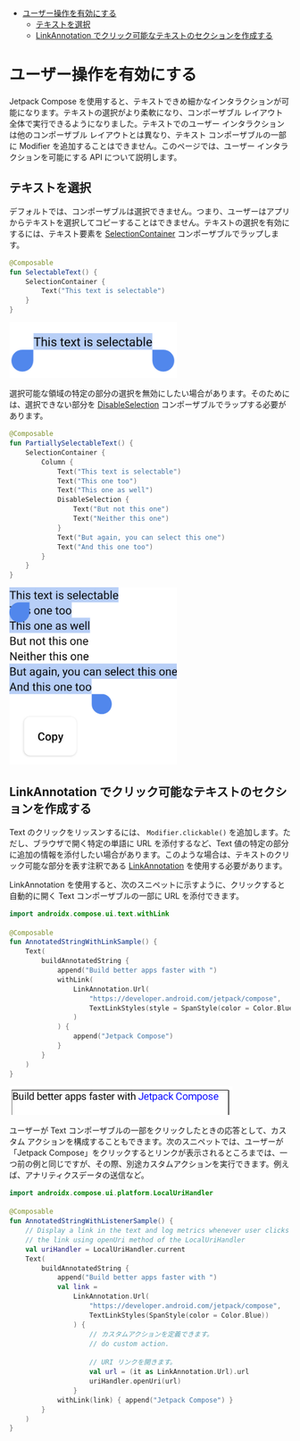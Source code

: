 - [ユーザー操作を有効にする](#ユーザー操作を有効にする)
  - [テキストを選択](#テキストを選択)
  - [LinkAnnotation でクリック可能なテキストのセクションを作成する](#linkannotation-でクリック可能なテキストのセクションを作成する)


# ユーザー操作を有効にする

Jetpack Compose を使用すると、テキストできめ細かなインタラクションが可能になります。テキストの選択がより柔軟になり、コンポーザブル レイアウト全体で実行できるようになりました。テキストでのユーザー インタラクションは他のコンポーザブル レイアウトとは異なり、テキスト コンポーザブルの一部に Modifier を追加することはできません。このページでは、ユーザー インタラクションを可能にする API について説明します。


## テキストを選択

デフォルトでは、コンポーザブルは選択できません。つまり、ユーザーはアプリからテキストを選択してコピーすることはできません。テキストの選択を有効にするには、テキスト要素を [SelectionContainer](https://developer.android.com/reference/kotlin/androidx/compose/foundation/text/selection/package-summary?_gl=1*fark72*_up*MQ..*_ga*MTcwMzU5OTM3OS4xNzI2MTUyNTE0*_ga_6HH9YJMN9M*MTcyNjM5OTE2NS4zLjAuMTcyNjM5OTE2NS4wLjAuMTQwMjc0Nzg1MQ..#SelectionContainer(androidx.compose.ui.Modifier,kotlin.Function0)) コンポーザブルでラップします。

```kotlin
@Composable
fun SelectableText() {
    SelectionContainer {
        Text("This text is selectable")
    }
}
```

<img src="./画像/選択可能になった Text コンポーザブル.png" width="300">

選択可能な領域の特定の部分の選択を無効にしたい場合があります。そのためには、選択できない部分を [DisableSelection](https://developer.android.com/reference/kotlin/androidx/compose/foundation/text/selection/package-summary?_gl=1*fark72*_up*MQ..*_ga*MTcwMzU5OTM3OS4xNzI2MTUyNTE0*_ga_6HH9YJMN9M*MTcyNjM5OTE2NS4zLjAuMTcyNjM5OTE2NS4wLjAuMTQwMjc0Nzg1MQ..#DisableSelection(kotlin.Function0)) コンポーザブルでラップする必要があります。

```kotlin
@Composable
fun PartiallySelectableText() {
    SelectionContainer {
        Column {
            Text("This text is selectable")
            Text("This one too")
            Text("This one as well")
            DisableSelection {
                Text("But not this one")
                Text("Neither this one")
            }
            Text("But again, you can select this one")
            Text("And this one too")
        }
    }
}
```

<img src="./画像/一部の文字列を選択不可にする例.png" width="300">


## LinkAnnotation でクリック可能なテキストのセクションを作成する

Text のクリックをリッスンするには、 `Modifier.clickable()` を追加します。ただし、ブラウザで開く特定の単語に URL を添付するなど、Text 値の特定の部分に追加の情報を添付したい場合があります。このような場合は、テキストのクリック可能な部分を表す注釈である [LinkAnnotation](https://developer.android.com/reference/kotlin/androidx/compose/ui/text/LinkAnnotation?_gl=1*ap3vgv*_up*MQ..*_ga*MTcwMzU5OTM3OS4xNzI2MTUyNTE0*_ga_6HH9YJMN9M*MTcyNjM5OTE2NS4zLjAuMTcyNjM5OTE2NS4wLjAuMTQwMjc0Nzg1MQ..) を使用する必要があります。

LinkAnnotation を使用すると、次のスニペットに示すように、クリックすると自動的に開く Text コンポーザブルの一部に URL を添付できます。

```kotlin
import androidx.compose.ui.text.withLink

@Composable
fun AnnotatedStringWithLinkSample() {
    Text(
        buildAnnotatedString {
            append("Build better apps faster with ")
            withLink(
                LinkAnnotation.Url(
                    "https://developer.android.com/jetpack/compose",
                    TextLinkStyles(style = SpanStyle(color = Color.Blue))
                )
            ) {
                append("Jetpack Compose")
            }
        }
    )
}
```

<img src="./画像/リンクの実装例.png" width="400">

ユーザーが Text コンポーザブルの一部をクリックしたときの応答として、カスタム アクションを構成することもできます。次のスニペットでは、ユーザーが「Jetpack Compose」をクリックするとリンクが表示されるところまでは、一つ前の例と同じですが、その際、別途カスタムアクションを実行できます。例えば、アナリティクスデータの送信など。

```kotlin
import androidx.compose.ui.platform.LocalUriHandler

@Composable
fun AnnotatedStringWithListenerSample() {
    // Display a link in the text and log metrics whenever user clicks on it. In that case we handle
    // the link using openUri method of the LocalUriHandler
    val uriHandler = LocalUriHandler.current
    Text(
        buildAnnotatedString {
            append("Build better apps faster with ")
            val link =
                LinkAnnotation.Url(
                    "https://developer.android.com/jetpack/compose",
                    TextLinkStyles(SpanStyle(color = Color.Blue))
                ) {
                    // カスタムアクションを定義できます。
                    // do custom action.

                    // URI リンクを開きます。
                    val url = (it as LinkAnnotation.Url).url
                    uriHandler.openUri(url)
                }
            withLink(link) { append("Jetpack Compose") }
        }
    )
}
```

